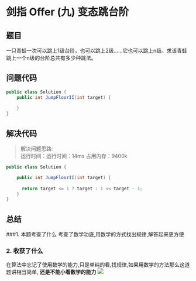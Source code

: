# 剑指 Offer (九) 变态跳台阶
## 题目
一只青蛙一次可以跳上1级台阶，也可以跳上2级……它也可以跳上n级。求该青蛙跳上一个n级的台阶总共有多少种跳法。
## 问题代码

```java
public class Solution {
    public int JumpFloorII(int target) {
        
    }
}
```
## 解决代码
> 解决问题思路:  
> 运行时间：运行时间：14ms
占用内存：9400k

```java
public class Solution {

    public int JumpFloorII(int target) {
        
      return target <= 1 ? target : 1 << target - 1;
    }
}
```
## 总结
###1. 本题考查了什么
考查了数学功底,用数学的方式找出规律,解答起来更方便
### 2. 收获了什么
在算法中忘记了使用数学的能力,只是单纯的看,找规律,如果用数学的方法那么这道题讲相当简单, **还是不能小看数学的能力**
![](media/15527361048246/15527371947768.jpg)
